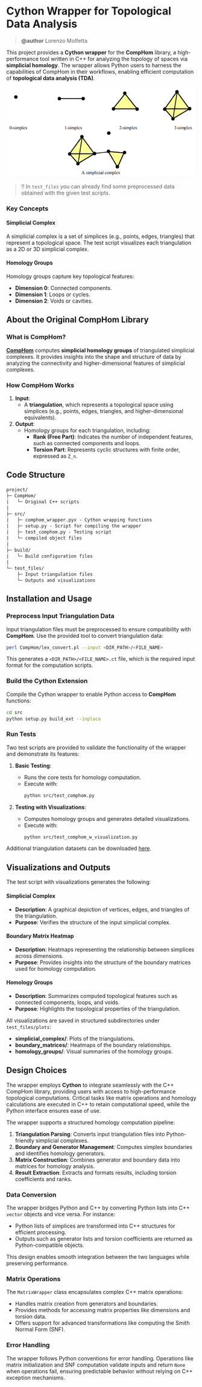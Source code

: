 # Cython Wrapper for Topological Data Analysis
> **@author** Lorenzo Molfetta

This project provides a **Cython wrapper** for the **CompHom** library, a high-performance tool written in C++ for analyzing the topology of spaces via **simplicial homology**. The wrapper allows Python users to harness the capabilities of CompHom in their workflows, enabling efficient computation of **topological data analysis (TDA)**.

![Simplicial Complex Example](assets/sim_complex.png)

> ‼️ In `test_files` you can already find some preprocessed data obtained with the given test scripts.

### **Key Concepts**

#### **Simplicial Complex**
A simplicial complex is a set of simplices (e.g., points, edges, triangles) that represent a topological space. The test script visualizes each triangulation as a 2D or 3D simplicial complex.

#### **Homology Groups**
Homology groups capture key topological features:
- **Dimension 0**: Connected components.
- **Dimension 1**: Loops or cycles.
- **Dimension 2**: Voids or cavities.


## About the Original CompHom Library

### **What is CompHom?**
[**CompHom**](https://github.com/Pseudomanifold/CompHom) computes **simplicial homology groups** of triangulated simplicial complexes. It provides insights into the shape and structure of data by analyzing the connectivity and higher-dimensional features of simplicial complexes.


### **How CompHom Works**
1. **Input**: 
   - A **triangulation**, which represents a topological space using simplices (e.g., points, edges, triangles, and higher-dimensional equivalents).
2. **Output**: 
   - Homology groups for each triangulation, including:
     - **Rank (Free Part)**: Indicates the number of independent features, such as connected components and loops.
     - **Torsion Part**: Represents cyclic structures with finite order, expressed as `Z_n`.



## Code Structure

```
project/
├─ CompHom/
|   └─ Original C++ scripts
|
├─ src/
|   ├─ comphom_wrapper.pyx - Cython wrapping functions
|   ├─ setup.py - Script for compiling the wrapper
|   ├─ test_comphom.py - Testing script
|   └─ compiled object files
|
├─ build/
|   └─ Build configuration files
|
└─ test_files/
    ├─ Input triangulation files
    └─ Outputs and visualizations
```

## Installation and Usage

### Preprocess Input Triangulation Data
Input triangulation files must be preprocessed to ensure compatibility with **CompHom**. Use the provided tool to convert triangulation data:
```bash
perl CompHom/lex_convert.pl --input <DIR_PATH>/<FILE_NAME>
```
This generates a `<DIR_PATH>/<FILE_NAME>.ct` file, which is the required input format for the computation scripts.

### Build the Cython Extension
Compile the Cython wrapper to enable Python access to **CompHom** functions:
```bash
cd src
python setup.py build_ext --inplace
```

### Run Tests
Two test scripts are provided to validate the functionality of the wrapper and demonstrate its features:

1. **Basic Testing**: 
   - Runs the core tests for homology computation.
   - Execute with:
     ```bash
     python src/test_comphom.py
     ```

2. **Testing with Visualizations**:
   - Computes homology groups and generates detailed visualizations.
   - Execute with:
     ```bash
     python src/test_comphom_w_visualization.py
     ```

Additional triangulation datasets can be downloaded [here](https://www3.math.tu-berlin.de/IfM/Nachrufe/Frank_Lutz/stellar/mixed.html).


## Visualizations and Outputs

The test script with visualizations generates the following:

#### Simplicial Complex
- **Description**: A graphical depiction of vertices, edges, and triangles of the triangulation.
- **Purpose**: Verifies the structure of the input simplicial complex.

#### Boundary Matrix Heatmap
- **Description**: Heatmaps representing the relationship between simplices across dimensions.
- **Purpose**: Provides insights into the structure of the boundary matrices used for homology computation.

#### Homology Groups
- **Description**: Summarizes computed topological features such as connected components, loops, and voids.
- **Purpose**: Highlights the topological properties of the triangulation.

All visualizations are saved in structured subdirectories under `test_files/plots`:
- **simplicial_complex/**: Plots of the triangulations.
- **boundary_matrices/**: Heatmaps of the boundary relationships.
- **homology_groups/**: Visual summaries of the homology groups.


## Design Choices

The wrapper employs **Cython** to integrate seamlessly with the C++ CompHom library, providing users with access to high-performance topological computations. Critical tasks like matrix operations and homology calculations are executed in C++ to retain computational speed, while the Python interface ensures ease of use.

The wrapper supports a structured homology computation pipeline:
1. **Triangulation Parsing**: Converts input triangulation files into Python-friendly simplicial complexes.
2. **Boundary and Generator Management**: Computes simplex boundaries and identifies homology generators.
3. **Matrix Construction**: Combines generator and boundary data into matrices for homology analysis.
4. **Result Extraction**: Extracts and formats results, including torsion coefficients and ranks.

### Data Conversion

The wrapper bridges Python and C++ by converting Python lists into C++ `vector` objects and vice versa. For instance:
- Python lists of simplices are transformed into C++ structures for efficient processing.
- Outputs such as generator lists and torsion coefficients are returned as Python-compatible objects.

This design enables smooth integration between the two languages while preserving performance.

### Matrix Operations

The `MatrixWrapper` class encapsulates complex C++ matrix operations:
- Handles matrix creation from generators and boundaries.
- Provides methods for accessing matrix properties like dimensions and torsion data.
- Offers support for advanced transformations like computing the Smith Normal Form (SNF).

### Error Handling

The wrapper follows Python conventions for error handling. Operations like matrix initialization and SNF computation validate inputs and return `None` when operations fail, ensuring predictable behavior without relying on C++ exception mechanisms.
